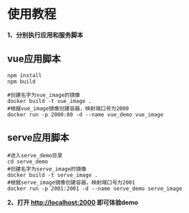 # 使用教程

**1、分别执行应用和服务脚本**
## vue应用脚本
```shell
npm install
npm build

#创建名字为vue_image的镜像
docker build -t vue_image .
#根据vue_image镜像创建容器，映射端口号为2000
docker run -p 2000:80 -d --name vue_demo vue_image
```

## serve应用脚本
```shell
#进入serve_demo目录
cd serve_demo
#创建名字为serve_image的镜像
docker build -t serve_image .
#根据serve_image镜像创建容器，映射端口号为2001
docker run -p 2001:2001 -d --name serve_demo serve_image
```

**2、打开 [http://localhost:2000](http://localhost:2000) 即可体验demo**
